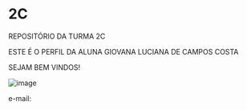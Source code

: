 # 2C
REPOSITÓRIO DA TURMA 2C

ESTE É O PERFIL DA ALUNA GIOVANA LUCIANA DE CAMPOS COSTA

SEJAM BEM VINDOS!

![image](https://github.com/GiovanaLuciana2C/2C/assets/169793967/18bec09a-b0fb-4cf4-97c8-dcbfeaae8a76)


e-mail: 
